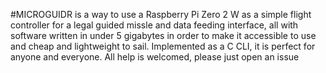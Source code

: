 #MICROGUIDR is a way to use a Raspberry Pi Zero 2 W as a simple flight controller for a legal guided missle and data feeding interface, all with software written in under 5 gigabytes in order to make it accessible to use and cheap and lightweight to sail. Implemented as a C CLI, it is perfect for anyone and everyone. All help is welcomed, please just open an issue
